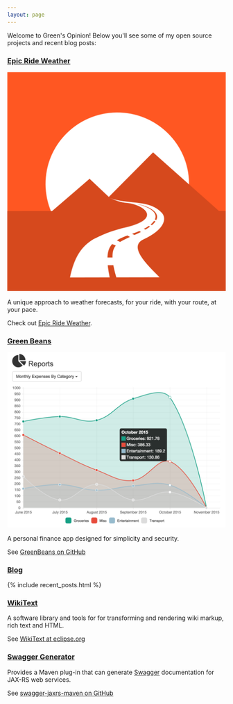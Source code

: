 ```yaml
---
layout: page
---
```


Welcome to Green's Opinion!  Below you'll see some of my open source projects and recent blog posts:

<div class="row">
  <div class="col-sm-4 col-md-4">
    <h3><a href="http://www.epicrideweather.com">Epic Ride Weather</a></h3>
    <div class="project-image">
      <a href="http://www.epicrideweather.com"><img src="images/epicrideweather/logo.png" class="img-bordered" alt="Epic Ride Weather app"/></a>
    </div>
    <p>
      A unique approach to weather forecasts, for your ride, with your route, at your pace.
    </p>
    <p>
    Check out <a href="http://www.epicrideweather.com">Epic Ride Weather</a>.
    </p>
  </div>
  <div class="col-sm-4 col-md-4">
    <h3><a href="https://github.com/greensopinion/greenbeans">Green Beans</a></h3>
    <div class="project-image">
      <img src="images/blog/greenbeans-report.png" class="img-rounded img-bordered" alt="GreenBeans app"/>
    </div>
    <p>
      A personal finance app designed for simplicity and security.
    </p>
    <p>
    See <a href="https://github.com/greensopinion/greenbeans">GreenBeans on GitHub</a>
    </p>
  </div>
  <div class="col-sm-4 col-md-4">
    <h3><a href="/blog">Blog</a></h3>
    {% include recent_posts.html %}
  </div>
</div>

<div class="row">
  <div class="col-sm-4 col-md-4">
    <h3><a href="https://wiki.eclipse.org/Mylyn/WikiText">WikiText</a></h3>
    <div class="project-image"><i class="fa fa-code fa-5x code-icon" aria-hidden="true"></i></div>
    <p>A software library and tools for for transforming and rendering wiki markup, rich text and HTML.</p>
    <p>
    See <a href="https://wiki.eclipse.org/Mylyn/WikiText">WikiText at eclipse.org</a>
    </p>
  </div>
  <div class="col-sm-4 col-md-4">
    <h3><a href="https://github.com/greensopinion/swagger-jaxrs-maven">Swagger Generator</a></h3>
    <p>Provides a Maven plug-in that can generate <a href="http://swagger.io">Swagger</a> documentation for JAX-RS web services.</p>
    <p>See <a href="https://github.com/greensopinion/swagger-jaxrs-maven">swagger-jaxrs-maven on GitHub</a></p>
  </div>
</div>
